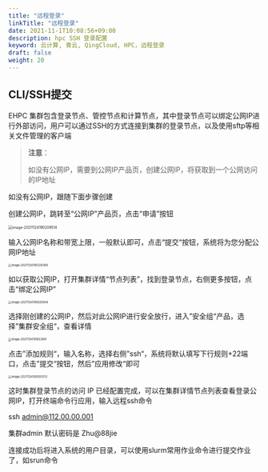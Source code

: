```yaml
---
title: "远程登录"
linkTitle: "远程登录"
date: 2021-11-1T10:08:56+09:00
description: hpc SSH 登录配置
keyword: 云计算, 青云, QingCloud, HPC，远程登录
draft: false
weight: 20
---
```


## CLI/SSH提交

EHPC 集群包含登录节点、管控节点和计算节点，其中登录节点可以绑定公网IP进行外部访问，用户可以通过SSH的方式连接到集群的登录节点，以及使用sftp等相关文件管理的客户端

> **注意**：
>
> 如没有公网IP，需要到公网IP产品页，创建公网IP，将获取到一个公网访问的IP地址

如没有公网IP，跟随下面步骤创建

创建公网IP，跳转至“公网IP”产品页，点击“申请”按钮

<img src="../_images/image-20211124190209514.png" alt="image-20211124190209514" style="zoom:50%;" />

输入公网IP名称和带宽上限，一般默认即可，点击“提交“按钮，系统将为您分配公网IP地址

<img src="../_images/image-20211124190328368.png" alt="image-20211124190328368" style="zoom:40%;" />

如以获取公网IP，打开集群详情“节点列表”，找到登录节点，右侧更多按钮，点击“绑定公网IP”

<img src="../_images/image-20211124190020004.png" alt="image-20211124190020004" style="zoom:40%;" />



选择刚创建的公网IP，然后对此公网IP进行安全放行，进入”安全组“产品，选择”集群安全组“，查看详情

<img src="../_images/image-20211124191822801.png" alt="image-20211124191822801" style="zoom:40%;" />

点击”添加规则“，输入名称，选择右侧”ssh“，系统将默认填写下行规则+22端口，点击”提交“按钮，然后”应用修改“即可

<img src="../_images/image-20211124192003513.png" alt="image-20211124192003513" style="zoom:40%;" />

这时集群登录节点的访问 IP 已经配置完成，可以在集群详情节点列表查看登录公网IP，打开终端命令行应用，输入远程ssh命令

ssh admin@112.00.00.001

集群admin 默认密码是 Zhu@88jie

连接成功后将进入系统的用户目录，可以使用slurm常用作业命令进行提交作业了，如srun命令



